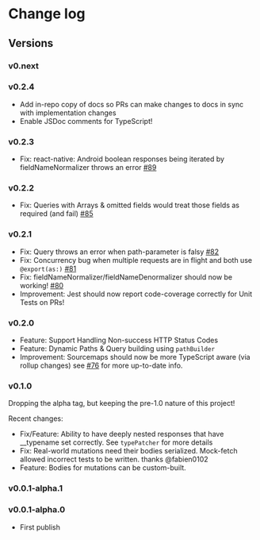 # Change log

## Versions

### v0.next

### v0.2.4

- Add in-repo copy of docs so PRs can make changes to docs in sync with implementation changes
- Enable JSDoc comments for TypeScript!

### v0.2.3

- Fix: react-native: Android boolean responses being iterated by fieldNameNormalizer throws an error [#89](https://github.com/apollographql/apollo-link-rest/issues/89)

### v0.2.2

- Fix: Queries with Arrays & omitted fields would treat those fields as required (and fail) [#85](https://github.com/apollographql/apollo-link-rest/issues/85)

### v0.2.1

- Fix: Query throws an error when path-parameter is falsy [#82](https://github.com/apollographql/apollo-link-rest/issues/82)
- Fix: Concurrency bug when multiple requests are in flight and both use `@export(as:)` [#81](https://github.com/apollographql/apollo-link-rest/issues/81)
- Fix: fieldNameNormalizer/fieldNameDenormalizer should now be working! [#80](https://github.com/apollographql/apollo-link-rest/issues/80)
- Improvement: Jest should now report code-coverage correctly for Unit Tests on PRs!

### v0.2.0

- Feature: Support Handling Non-success HTTP Status Codes
- Feature: Dynamic Paths & Query building using `pathBuilder`
- Improvement: Sourcemaps should now be more TypeScript aware (via rollup changes) see [#76](https://github.com/apollographql/apollo-link-rest/issues/76) for more up-to-date info.

### v0.1.0

Dropping the alpha tag, but keeping the pre-1.0 nature of this project!

Recent changes:

- Fix/Feature: Ability to have deeply nested responses that have __typename set correctly. See `typePatcher` for more details
- Fix: Real-world mutations need their bodies serialized. Mock-fetch allowed incorrect tests to be written. thanks @fabien0102
- Feature: Bodies for mutations can be custom-built.

### v0.0.1-alpha.1

### v0.0.1-alpha.0

- First publish
